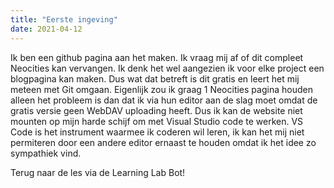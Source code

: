 ```yaml
---
title: "Eerste ingeving"
date: 2021-04-12
---
```


Ik ben een github pagina aan het maken. Ik vraag mij af of dit compleet Neocities kan vervangen. Ik denk het wel aangezien ik voor elke project een blogpagina kan maken.
Dus wat dat betreft is dit gratis en leert het mij meteen met Git omgaan. Eigenlijk zou ik graag 1 Neocities pagina houden alleen het probleem is dan dat ik via 
hun editor aan de slag moet omdat de gratis versie geen WebDAV uploading heeft. Dus ik kan de website niet mounten op mijn harde schijf om met Visual Studio code te
werken. VS Code is het instrument waarmee ik coderen wil leren, ik kan het mij niet permiteren door een andere editor ernaast te houden omdat ik het idee zo sympathiek
vind.

Terug naar de les via de Learning Lab Bot!
